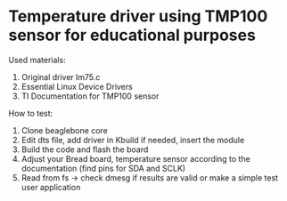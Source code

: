 # **Temperature driver using TMP100 sensor for educational purposes**

Used materials:

1. Original driver lm75.c
2. Essential Linux Device Drivers
3. TI Documentation for TMP100 sensor

How to test:

1. Clone beaglebone core
2. Edit dts file, add driver in Kbuild if needed, insert the module
3. Build the code and flash the board
4. Adjust your Bread board, temperature sensor according to the documentation (find pins for SDA and SCLK)
5. Read from fs -> check dmesg if results are valid or make a simple test user application
